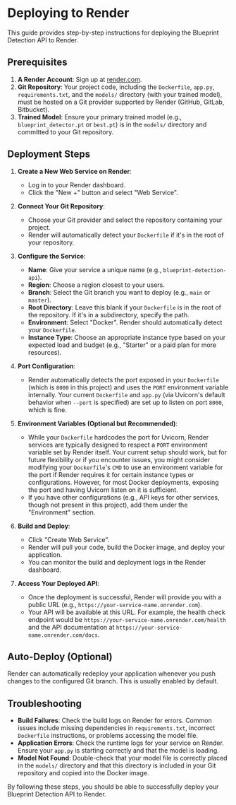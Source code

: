 # Deploying to Render

This guide provides step-by-step instructions for deploying the Blueprint Detection API to Render.

## Prerequisites

1.  **A Render Account**: Sign up at [render.com](https://render.com).
2.  **Git Repository**: Your project code, including the `Dockerfile`, `app.py`, `requirements.txt`, and the `models/` directory (with your trained model), must be hosted on a Git provider supported by Render (GitHub, GitLab, Bitbucket).
3.  **Trained Model**: Ensure your primary trained model (e.g., `blueprint_detector.pt` or `best.pt`) is in the `models/` directory and committed to your Git repository.

## Deployment Steps

1.  **Create a New Web Service on Render**:
    *   Log in to your Render dashboard.
    *   Click the "New +" button and select "Web Service".

2.  **Connect Your Git Repository**:
    *   Choose your Git provider and select the repository containing your project.
    *   Render will automatically detect your `Dockerfile` if it's in the root of your repository.

3.  **Configure the Service**:
    *   **Name**: Give your service a unique name (e.g., `blueprint-detection-api`).
    *   **Region**: Choose a region closest to your users.
    *   **Branch**: Select the Git branch you want to deploy (e.g., `main` or `master`).
    *   **Root Directory**: Leave this blank if your `Dockerfile` is in the root of the repository. If it's in a subdirectory, specify the path.
    *   **Environment**: Select "Docker". Render should automatically detect your `Dockerfile`.
    *   **Instance Type**: Choose an appropriate instance type based on your expected load and budget (e.g., "Starter" or a paid plan for more resources).

4.  **Port Configuration**:
    *   Render automatically detects the port exposed in your `Dockerfile` (which is `8000` in this project) and uses the `PORT` environment variable internally. Your current `Dockerfile` and `app.py` (via Uvicorn's default behavior when `--port` is specified) are set up to listen on port `8000`, which is fine.

5.  **Environment Variables (Optional but Recommended)**:
    *   While your `Dockerfile` hardcodes the port for Uvicorn, Render services are typically designed to respect a `PORT` environment variable set by Render itself. Your current setup should work, but for future flexibility or if you encounter issues, you might consider modifying your `Dockerfile`'s `CMD` to use an environment variable for the port if Render requires it for certain instance types or configurations. However, for most Docker deployments, exposing the port and having Uvicorn listen on it is sufficient.
    *   If you have other configurations (e.g., API keys for other services, though not present in this project), add them under the "Environment" section.

6.  **Build and Deploy**:
    *   Click "Create Web Service".
    *   Render will pull your code, build the Docker image, and deploy your application.
    *   You can monitor the build and deployment logs in the Render dashboard.

7.  **Access Your Deployed API**:
    *   Once the deployment is successful, Render will provide you with a public URL (e.g., `https://your-service-name.onrender.com`).
    *   Your API will be available at this URL. For example, the health check endpoint would be `https://your-service-name.onrender.com/health` and the API documentation at `https://your-service-name.onrender.com/docs`.

## Auto-Deploy (Optional)

Render can automatically redeploy your application whenever you push changes to the configured Git branch. This is usually enabled by default.

## Troubleshooting

*   **Build Failures**: Check the build logs on Render for errors. Common issues include missing dependencies in `requirements.txt`, incorrect `Dockerfile` instructions, or problems accessing the model file.
*   **Application Errors**: Check the runtime logs for your service on Render. Ensure your `app.py` is starting correctly and that the model is loading.
*   **Model Not Found**: Double-check that your model file is correctly placed in the `models/` directory and that this directory is included in your Git repository and copied into the Docker image.

By following these steps, you should be able to successfully deploy your Blueprint Detection API to Render.
